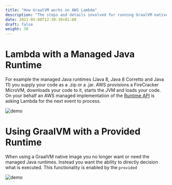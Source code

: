 ```yaml
---
title: "How GraalVM works on AWS Lambda"
description: "The steps and details involved for running GraalVM native image on AWS Lambda"
date: 2021-05-08T12:30:39+01:00
draft: false
weight: 30
---
```


# Lambda with a Managed Java Runtime

For example the managed Java runtimes (Java 8, Java 8 Corretto and Java 11) you supply your code as a .zip or a .jar. 
AWS provisions a FireCracker MicroVM, downloads your code to it, starts the JVM and loads your code. On your
behalf an AWS managed implementation of the [Runtime API](https://docs.aws.amazon.com/lambda/latest/dg/runtimes-api.html)
is asking Lambda for the next event to process.

<img src="/summary/java-runtime.png" alt="demo" class="img-responsive">

# Using GraalVM with a Provided Runtime

When using a GraalVM native image you no longer want or need the managed Java runtimes. Instead you want the ability to
directly decision what is executed. This functionality is enabled by the `provided` 

<img src="/summary/managed-runtime.png" alt="demo" class="img-responsive">
